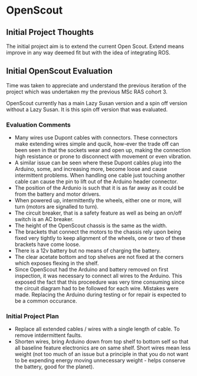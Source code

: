 # OpenScout

## Initial Project Thoughts

The initial project aim is to extend the current Open Scout. Extend means improve in any way deemed fit but with the idea of integrating ROS.

## Initial OpenScout Evaluation

Time was taken to appreciate and understand the previous iteration of the project which was undertaken my the previous MSc RAS cohort 3.


OpenScout currently has a main Lazy Susan version and a spin off version without a Lazy Susan. It is this spin off version that was evaluated.

### Evaluation Comments

- Many wires use Dupont cables with connectors. These connectors make extending wires simple and qucik, how-ever the trade off can been seen in that the sockets wear and open up, making the connection high resistance or prone to disconnect with movement or even vibration.
- A similar issue can be seen where these Dupont cables plug into the Arduino, some, and increasing more, become loose and cause intermittent problems. When handling one cable just touching another cable can cause the pin to lift out of the Arduino header connector.
- The position of the Ardunio is such that it is as far away as it could be from the battery and motor drivers.
- When powered up, intermittently the wheels, either one or more, will turn (motors are signalled to turn). 
- The circuit breaker, that is a safety feature as well as being an on/off switch is an AC breaker.
- The height of the OpenScout chassis is the same as the width.
- The brackets that connect the motors to the chassis rely upon being fixed very tightly to keep alignment of the wheels, one or two of these brackets have come loose.
- There is a 12v battery but no means of charging the battery.
- The clear acetate bottom and top shelves are not fixed at the corners which exposes flexing in the shelf.
- Since OpenScout had the Arduino and battery removed on first inspection, it was necessary to connect all wires to the Arduino. This exposed the fact that this proceedure was very time consuming since the circuit diagram had to be followed for each wire. Mistakes were made. Replacing the Arduino during testing or for repair is expected to be a common occurance.

### Initial Project Plan

- Replace all extended cables / wires with a single length of cable. To remove intdermittent faults.
- Shorten wires, bring Arduino down from top shelf to bottom self so that all baseline feature electronics are on same shelf. Short wires mean less weight (not too much of an issue but a principle in that you do not want to be expending energy moving unnecessary weight - helps conserve the battery, good for the planet).


